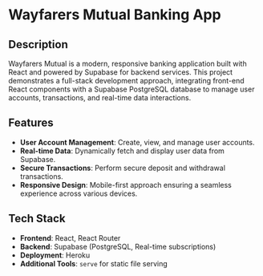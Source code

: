 # Wayfarers Mutual Banking App

## Description

Wayfarers Mutual is a modern, responsive banking application built with React and powered by Supabase for backend services. This project demonstrates a full-stack development approach, integrating front-end React components with a Supabase PostgreSQL database to manage user accounts, transactions, and real-time data interactions.

## Features

- **User Account Management**: Create, view, and manage user accounts.
- **Real-time Data**: Dynamically fetch and display user data from Supabase.
- **Secure Transactions**: Perform secure deposit and withdrawal transactions.
- **Responsive Design**: Mobile-first approach ensuring a seamless experience across various devices.

## Tech Stack

- **Frontend**: React, React Router
- **Backend**: Supabase (PostgreSQL, Real-time subscriptions)
- **Deployment**: Heroku
- **Additional Tools**: `serve` for static file serving
